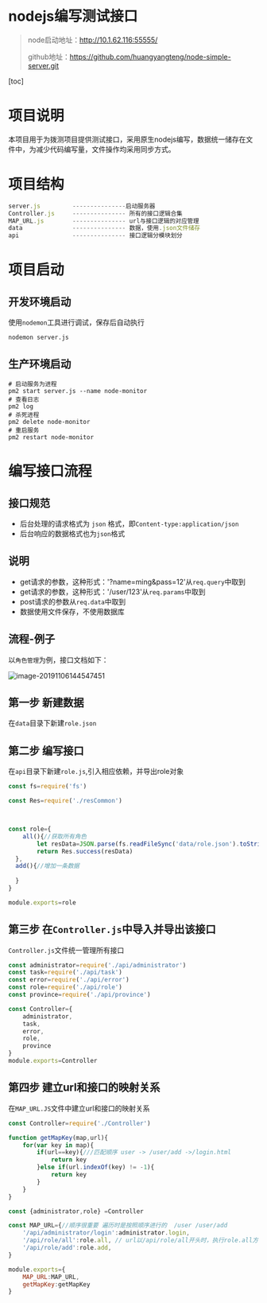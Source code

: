 # nodejs编写测试接口

>node启动地址：http://10.1.62.116:55555/
>
>github地址：https://github.com/huangyangteng/node-simple-server.git

[toc]

# 项目说明

本项目用于为拨测项目提供测试接口，采用原生nodejs编写，数据统一储存在文件中，为减少代码编写量，文件操作均采用同步方式。

# 项目结构

```js
server.js         ---------------启动服务器
Controller.js     --------------- 所有的接口逻辑合集
MAP_URL.js        --------------- url与接口逻辑的对应管理
data              --------------- 数据，使用.json文件储存
api               --------------- 接口逻辑分模块划分
```

# 项目启动

## 开发环境启动

使用`nodemon`工具进行调试，保存后自动执行

```shell
nodemon server.js
```

## 生产环境启动

```shell
# 启动服务为进程
pm2 start server.js --name node-monitor
# 查看日志
pm2 log
# 杀死进程
pm2 delete node-monitor
# 重启服务
pm2 restart node-monitor
```





# 编写接口流程

## 接口规范

* 后台处理的请求格式为 `json` 格式，即`Content-type:application/json`
* 后台响应的数据格式也为`json`格式

## 说明

* get请求的参数，这种形式：'?name=ming&pass=12'从`req.query`中取到
* get请求的参数，这种形式：'/user/123'从`req.params`中取到
* post请求的参数从`req.data`中取到
* 数据使用文件保存，不使用数据库

## 流程-例子


以`角色管理`为例，接口文档如下：

![image-20191106144547451](https://tva1.sinaimg.cn/large/006y8mN6ly1g8obh03khaj30kg0kijtk.jpg)

##  第一步 新建数据

在`data`目录下新建`role.json`

## 第二步 编写接口

在`api`目录下新建`role.js`,引入相应依赖，并导出role对象

```js
const fs=require('fs')

const Res=require('./resCommon')



const role={
	all(){//获取所有角色
        let resData=JSON.parse(fs.readFileSync('data/role.json').toString())
        return Res.success(resData)
  },
  add(){//增加一条数据
    
  }
}

module.exports=role
```

## 第三步 在`Controller.js`中导入并导出该接口

`Controller.js`文件统一管理所有接口

```js
const administrator=require('./api/administrator')
const task=require('./api/task')
const error=require('./api/error')
const role=require('./api/role')
const province=require('./api/province')

const Controller={
    administrator,
    task,
    error,
    role,
    province
}
module.exports=Controller
```

## 第四步 建立url和接口的映射关系

在`MAP_URL.JS`文件中建立url和接口的映射关系

```js
const Controller=require('./Controller')

function getMapKey(map,url){
    for(var key in map){
        if(url==key){///匹配顺序 user -> /user/add ->/login.html 
            return key
        }else if(url.indexOf(key) != -1){
            return key
        }
    }
}

const {administrator,role} =Controller

const MAP_URL={//顺序很重要 遍历时是按照顺序进行的  /user /user/add 
    '/api/administrator/login':administrator.login,
    '/api/role/all':role.all, // url以/api/role/all开头时，执行role.all方法
    '/api/role/add':role.add,
}

module.exports={
    MAP_URL:MAP_URL,
    getMapKey:getMapKey
}
```



